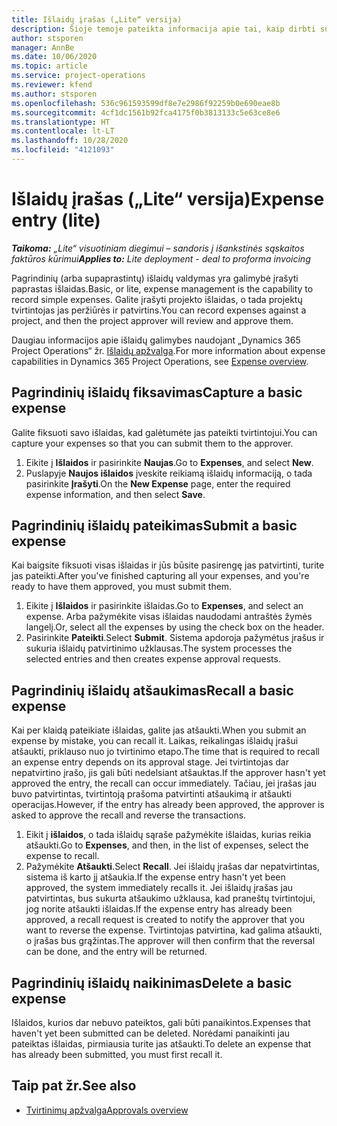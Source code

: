 ```yaml
---
title: Išlaidų įrašas („Lite“ versija)
description: Šioje temoje pateikta informacija apie tai, kaip dirbti su išlaidų įrašu „Lite“ visuotiniame diegime.
author: stsporen
manager: AnnBe
ms.date: 10/06/2020
ms.topic: article
ms.service: project-operations
ms.reviewer: kfend
ms.author: stsporen
ms.openlocfilehash: 536c961593599df8e7e2986f92259b0e690eae8b
ms.sourcegitcommit: 4cf1dc1561b92fca4175f0b3813133c5e63ce8e6
ms.translationtype: HT
ms.contentlocale: lt-LT
ms.lasthandoff: 10/28/2020
ms.locfileid: "4121093"
---
```

# <a name="expense-entry-lite"></a><span data-ttu-id="af4c8-103">Išlaidų įrašas („Lite“ versija)</span><span class="sxs-lookup"><span data-stu-id="af4c8-103">Expense entry (lite)</span></span>

<span data-ttu-id="af4c8-104">_**Taikoma:** „Lite“ visuotiniam diegimui – sandoris į išankstinės sąskaitos faktūros kūrimui_</span><span class="sxs-lookup"><span data-stu-id="af4c8-104">_**Applies to:** Lite deployment - deal to proforma invoicing_</span></span>

<span data-ttu-id="af4c8-105">Pagrindinių (arba supaprastintų) išlaidų valdymas yra galimybė įrašyti paprastas išlaidas.</span><span class="sxs-lookup"><span data-stu-id="af4c8-105">Basic, or lite, expense management is the capability to record simple expenses.</span></span> <span data-ttu-id="af4c8-106">Galite įrašyti projekto išlaidas, o tada projektų tvirtintojas jas peržiūrės ir patvirtins.</span><span class="sxs-lookup"><span data-stu-id="af4c8-106">You can record expenses against a project, and then the project approver will review and approve them.</span></span>

<span data-ttu-id="af4c8-107">Daugiau informacijos apie išlaidų galimybes naudojant „Dynamics 365 Project Operations“ žr. [Išlaidų apžvalga](expense-overview.md).</span><span class="sxs-lookup"><span data-stu-id="af4c8-107">For more information about expense capabilities in Dynamics 365 Project Operations, see [Expense overview](expense-overview.md).</span></span>

## <a name="capture-a-basic-expense"></a><span data-ttu-id="af4c8-108">Pagrindinių išlaidų fiksavimas</span><span class="sxs-lookup"><span data-stu-id="af4c8-108">Capture a basic expense</span></span>

<span data-ttu-id="af4c8-109">Galite fiksuoti savo išlaidas, kad galėtumėte jas pateikti tvirtintojui.</span><span class="sxs-lookup"><span data-stu-id="af4c8-109">You can capture your expenses so that you can submit them to the approver.</span></span>

1. <span data-ttu-id="af4c8-110">Eikite į **Išlaidos** ir pasirinkite **Naujas**.</span><span class="sxs-lookup"><span data-stu-id="af4c8-110">Go to **Expenses**, and select **New**.</span></span>
2. <span data-ttu-id="af4c8-111">Puslapyje **Naujos išlaidos** įveskite reikiamą išlaidų informaciją, o tada pasirinkite **Įrašyti**.</span><span class="sxs-lookup"><span data-stu-id="af4c8-111">On the **New Expense** page, enter the required expense information, and then select **Save**.</span></span>

## <a name="submit-a-basic-expense"></a><span data-ttu-id="af4c8-112">Pagrindinių išlaidų pateikimas</span><span class="sxs-lookup"><span data-stu-id="af4c8-112">Submit a basic expense</span></span>

<span data-ttu-id="af4c8-113">Kai baigsite fiksuoti visas išlaidas ir jūs būsite pasirengę jas patvirtinti, turite jas pateikti.</span><span class="sxs-lookup"><span data-stu-id="af4c8-113">After you've finished capturing all your expenses, and you're ready to have them approved, you must submit them.</span></span>

1. <span data-ttu-id="af4c8-114">Eikite į **Išlaidos** ir pasirinkite išlaidas.</span><span class="sxs-lookup"><span data-stu-id="af4c8-114">Go to **Expenses**, and select an expense.</span></span> <span data-ttu-id="af4c8-115">Arba pažymėkite visas išlaidas naudodami antraštės žymės langelį.</span><span class="sxs-lookup"><span data-stu-id="af4c8-115">Or, select all the expenses by using the check box on the header.</span></span>
2. <span data-ttu-id="af4c8-116">Pasirinkite **Pateikti**.</span><span class="sxs-lookup"><span data-stu-id="af4c8-116">Select **Submit**.</span></span> <span data-ttu-id="af4c8-117">Sistema apdoroja pažymėtus įrašus ir sukuria išlaidų patvirtinimo užklausas.</span><span class="sxs-lookup"><span data-stu-id="af4c8-117">The system processes the selected entries and then creates expense approval requests.</span></span>

## <a name="recall-a-basic-expense"></a><span data-ttu-id="af4c8-118">Pagrindinių išlaidų atšaukimas</span><span class="sxs-lookup"><span data-stu-id="af4c8-118">Recall a basic expense</span></span>

<span data-ttu-id="af4c8-119">Kai per klaidą pateikiate išlaidas, galite jas atšaukti.</span><span class="sxs-lookup"><span data-stu-id="af4c8-119">When you submit an expense by mistake, you can recall it.</span></span> <span data-ttu-id="af4c8-120">Laikas, reikalingas išlaidų įrašui atšaukti, priklauso nuo jo tvirtinimo etapo.</span><span class="sxs-lookup"><span data-stu-id="af4c8-120">The time that is required to recall an expense entry depends on its approval stage.</span></span>  <span data-ttu-id="af4c8-121">Jei tvirtintojas dar nepatvirtino įrašo, jis gali būti nedelsiant atšauktas.</span><span class="sxs-lookup"><span data-stu-id="af4c8-121">If the approver hasn't yet approved the entry, the recall can occur immediately.</span></span> <span data-ttu-id="af4c8-122">Tačiau, jei įrašas jau buvo patvirtintas, tvirtintoją prašoma patvirtinti atšaukimą ir atšaukti operacijas.</span><span class="sxs-lookup"><span data-stu-id="af4c8-122">However, if the entry has already been approved, the approver is asked to approve the recall and reverse the transactions.</span></span>

1. <span data-ttu-id="af4c8-123">Eikit į **išlaidos**, o tada išlaidų sąraše pažymėkite išlaidas, kurias reikia atšaukti.</span><span class="sxs-lookup"><span data-stu-id="af4c8-123">Go to **Expenses**, and then, in the list of expenses, select the expense to recall.</span></span>
2. <span data-ttu-id="af4c8-124">Pažymėkite **Atšaukti**.</span><span class="sxs-lookup"><span data-stu-id="af4c8-124">Select **Recall**.</span></span> <span data-ttu-id="af4c8-125">Jei išlaidų įrašas dar nepatvirtintas, sistema iš karto jį atšaukia.</span><span class="sxs-lookup"><span data-stu-id="af4c8-125">If the expense entry hasn't yet been approved, the system immediately recalls it.</span></span> <span data-ttu-id="af4c8-126">Jei išlaidų įrašas jau patvirtintas, bus sukurta atšaukimo užklausa, kad praneštų tvirtintojui, jog norite atšaukti išlaidas.</span><span class="sxs-lookup"><span data-stu-id="af4c8-126">If the expense entry has already been approved, a recall request is created to notify the approver that you want to reverse the expense.</span></span> <span data-ttu-id="af4c8-127">Tvirtintojas patvirtina, kad galima atšaukti, o įrašas bus grąžintas.</span><span class="sxs-lookup"><span data-stu-id="af4c8-127">The approver will then confirm that the reversal can be done, and the entry will be returned.</span></span>

## <a name="delete-a-basic-expense"></a><span data-ttu-id="af4c8-128">Pagrindinių išlaidų naikinimas</span><span class="sxs-lookup"><span data-stu-id="af4c8-128">Delete a basic expense</span></span>

<span data-ttu-id="af4c8-129">Išlaidos, kurios dar nebuvo pateiktos, gali būti panaikintos.</span><span class="sxs-lookup"><span data-stu-id="af4c8-129">Expenses that haven't yet been submitted can be deleted.</span></span> <span data-ttu-id="af4c8-130">Norėdami panaikinti jau pateiktas išlaidas, pirmiausia turite jas atšaukti.</span><span class="sxs-lookup"><span data-stu-id="af4c8-130">To delete an expense that has already been submitted, you must first recall it.</span></span>

## <a name="see-also"></a><span data-ttu-id="af4c8-131">Taip pat žr.</span><span class="sxs-lookup"><span data-stu-id="af4c8-131">See also</span></span>

- [<span data-ttu-id="af4c8-132">Tvirtinimų apžvalga</span><span class="sxs-lookup"><span data-stu-id="af4c8-132">Approvals overview</span></span>](../approvals/approvals-overview.md)

